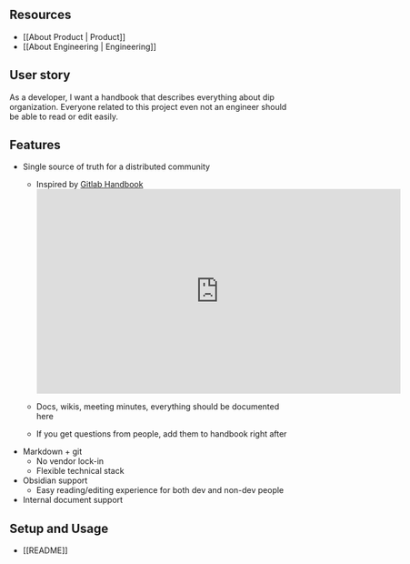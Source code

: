 ## Resources
- [[About Product | Product]]
- [[About Engineering | Engineering]]

## User story
As a developer, I want a handbook that describes everything about dip organization. Everyone related to this project even not an engineer should be able to read or edit easily.

## Features
- Single source of truth for a distributed community
  - Inspired by [Gitlab Handbook](https://about.gitlab.com/handbook/)
	  <span>
		  <iframe id="ytplayer" type="text/html" width="640" height="360"
	  src="https://www.youtube.com/embed/3HHyjAV3hYE?origin=http://example.com"
	  frameborder="0"></iframe>
	  </span>
	  
  - Docs, wikis, meeting minutes, everything should be documented here
  - If you get questions from people, add them to handbook right after
- Markdown + git
  - No vendor lock-in
  - Flexible technical stack
- Obsidian support
  - Easy reading/editing experience for both dev and non-dev people
- Internal document support

## Setup and Usage
  -  [[README]]

